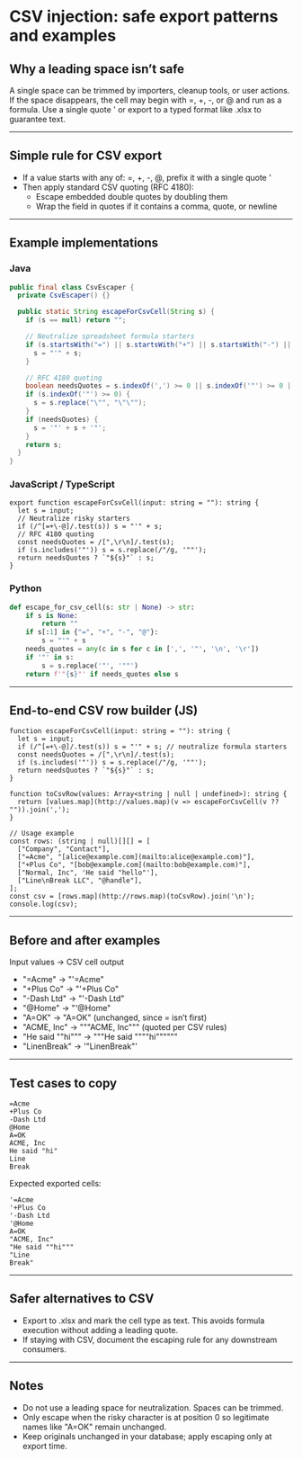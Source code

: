 # CSV injection: safe export patterns and examples

## Why a leading space isn’t safe

A single space can be trimmed by importers, cleanup tools, or user actions. If the space disappears, the cell may begin with =, +, -, or @ and run as a formula. Use a single quote ' or export to a typed format like .xlsx to guarantee text.

---

## Simple rule for CSV export

- If a value starts with any of: =, +, -, @, prefix it with a single quote '
- Then apply standard CSV quoting (RFC 4180):
    - Escape embedded double quotes by doubling them
    - Wrap the field in quotes if it contains a comma, quote, or newline

---

## Example implementations

### Java

```java
public final class CsvEscaper {
  private CsvEscaper() {}

  public static String escapeForCsvCell(String s) {
    if (s == null) return "";

    // Neutralize spreadsheet formula starters
    if (s.startsWith("=") || s.startsWith("+") || s.startsWith("-") || s.startsWith("@")) {
      s = "'" + s;
    }

    // RFC 4180 quoting
    boolean needsQuotes = s.indexOf(',') >= 0 || s.indexOf('"') >= 0 || s.indexOf('\n') >= 0 || s.indexOf('\r') >= 0;
    if (s.indexOf('"') >= 0) {
      s = s.replace("\"", "\"\"");
    }
    if (needsQuotes) {
      s = '"' + s + '"';
    }
    return s;
  }
}
```

### JavaScript / TypeScript

```tsx
export function escapeForCsvCell(input: string = ""): string {
  let s = input;
  // Neutralize risky starters
  if (/^[=+\-@]/.test(s)) s = "'" + s;
  // RFC 4180 quoting
  const needsQuotes = /[",\r\n]/.test(s);
  if (s.includes('"')) s = s.replace(/"/g, '""');
  return needsQuotes ? `"${s}"` : s;
}
```

### Python

```python
def escape_for_csv_cell(s: str | None) -> str:
    if s is None:
        return ""
    if s[:1] in {"=", "+", "-", "@"}:
        s = "'" + s
    needs_quotes = any(c in s for c in [',', '"', '\n', '\r'])
    if '"' in s:
        s = s.replace('"', '""')
    return f'"{s}"' if needs_quotes else s
```

---

## End-to-end CSV row builder (JS)

```tsx
function escapeForCsvCell(input: string = ""): string {
  let s = input;
  if (/^[=+\-@]/.test(s)) s = "'" + s; // neutralize formula starters
  const needsQuotes = /[",\r\n]/.test(s);
  if (s.includes('"')) s = s.replace(/"/g, '""');
  return needsQuotes ? `"${s}"` : s;
}

function toCsvRow(values: Array<string | null | undefined>): string {
  return [values.map](http://values.map)(v => escapeForCsvCell(v ?? "")).join(',');
}

// Usage example
const rows: (string | null)[][] = [
  ["Company", "Contact"],
  ["=Acme", "[alice@example.com](mailto:alice@example.com)"],
  ["+Plus Co", "[bob@example.com](mailto:bob@example.com)"],
  ["Normal, Inc", 'He said "hello"'],
  ["Line\nBreak LLC", "@handle"],
];
const csv = [rows.map](http://rows.map)(toCsvRow).join('\n');
console.log(csv);
```

---

## Before and after examples

Input values → CSV cell output

- "=Acme" → "'=Acme"
- "+Plus Co" → "'+Plus Co"
- "-Dash Ltd" → "'-Dash Ltd"
- "@Home" → "'@Home"
- "A=OK" → "A=OK" (unchanged, since = isn’t first)
- "ACME, Inc" → """ACME, Inc""" (quoted per CSV rules)
- "He said ""hi""" → """He said """"hi""""""
- "LinenBreak" → '"LinenBreak"'

---

## Test cases to copy

```
=Acme
+Plus Co
-Dash Ltd
@Home
A=OK
ACME, Inc
He said "hi"
Line
Break
```

Expected exported cells:

```
'=Acme
'+Plus Co
'-Dash Ltd
'@Home
A=OK
"ACME, Inc"
"He said ""hi"""
"Line
Break"
```

---

## Safer alternatives to CSV

- Export to .xlsx and mark the cell type as text. This avoids formula execution without adding a leading quote.
- If staying with CSV, document the escaping rule for any downstream consumers.

---

## Notes

- Do not use a leading space for neutralization. Spaces can be trimmed.
- Only escape when the risky character is at position 0 so legitimate names like "A=OK" remain unchanged.
- Keep originals unchanged in your database; apply escaping only at export time.